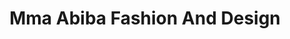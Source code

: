 ---
title: "Mma Abiba Fashion And Design"
url: /accra/mma-abiba-fashion-and-design/
shop: Schneiderei
---